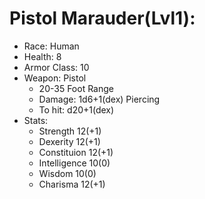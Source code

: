 # Pistol Marauder(Lvl1):

 * Race: Human
 * Health: 8
 * Armor Class: 10
 * Weapon: Pistol
    - 20-35 Foot Range
    - Damage: 1d6+1(dex) Piercing
    - To hit: d20+1(dex)
 * Stats:
    - Strength 12(+1)
    - Dexerity 12(+1)
    - Constituion 12(+1)
    - Intelligence 10(0)
    - Wisdom 10(0)
    - Charisma 12(+1)